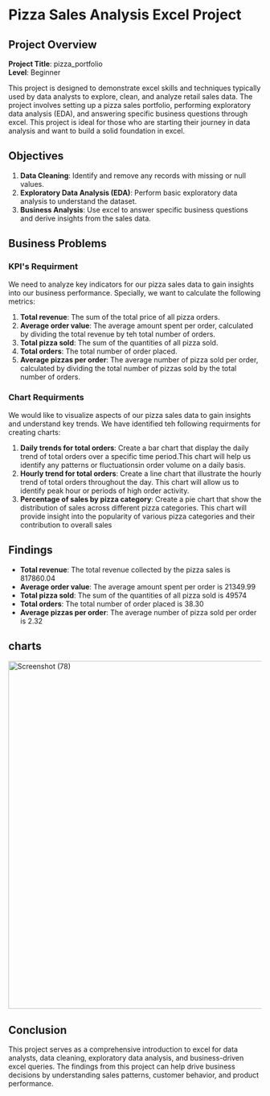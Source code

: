 # Pizza Sales Analysis Excel Project

## Project Overview

**Project Title**: pizza_portfolio   
**Level**: Beginner  

This project is designed to demonstrate excel skills and techniques typically used by data analysts to explore, clean, and analyze retail sales data. The project involves setting up a pizza sales portfolio, performing exploratory data analysis (EDA), and answering specific business questions through excel. This project is ideal for those who are starting their journey in data analysis and want to build a solid foundation in excel.

## Objectives

1. **Data Cleaning**: Identify and remove any records with missing or null values.
2. **Exploratory Data Analysis (EDA)**: Perform basic exploratory data analysis to understand the dataset.
3. **Business Analysis**: Use excel to answer specific business questions and derive insights from the sales data.

## Business Problems

### KPI's Requirment
We need to analyze key indicators for our pizza sales data to gain insights into our business performance. Specially, we want to calculate the following metrics:

1. **Total revenue**: The sum of the total price of all pizza orders.
2. **Average order value**: The average amount spent per order, calculated by dividing the total revenue by teh total number of orders.
3. **Total pizza sold**: The sum of the quantities of all pizza sold.
4. **Total orders**: The total number of order placed.
5. **Average pizzas per order**: The average number of pizza sold per order, calculated by dividing the total number of pizzas sold by the total number of orders.

### Chart Requirments
We would like to visualize aspects of our pizza sales data to gain insights and understand key trends. We have identified teh following requirments for creating charts:
1. **Daily trends for total orders**: Create a bar chart that display the daily trend of total orders over a specific time period.This chart will help us identify any patterns or fluctuationsin order volume on a daily basis. 
2. **Hourly trend for total orders**: Create a line chart that illustrate the hourly trend of total orders throughout the day. This chart will allow us to identify peak hour or periods of high order activity.
3. **Percentage of sales by pizza category**: Create a pie chart that show the distribution of sales across different pizza categories. This chart will provide insight into the popularity of various pizza categories and their contribution to overall sales
 
## Findings

- **Total revenue**: The total revenue collected by the pizza sales is 817860.04
- **Average order value**: The average amount spent per order is 21349.99
- **Total pizza sold**: The sum of the quantities of all pizza sold is 49574
- **Total orders**: The total number of order placed is 38.30
- **Average pizzas per order**: The average number of pizza sold per order is 2.32 

## charts

<img width="1252" height="691" alt="Screenshot (78)" src="https://github.com/user-attachments/assets/b0d43e15-f017-4bcf-a5ed-f4f7f6f89cde" />


## Conclusion

This project serves as a comprehensive introduction to excel for data analysts, data cleaning, exploratory data analysis, and business-driven excel queries. The findings from this project can help drive business decisions by understanding sales patterns, customer behavior, and product performance.
